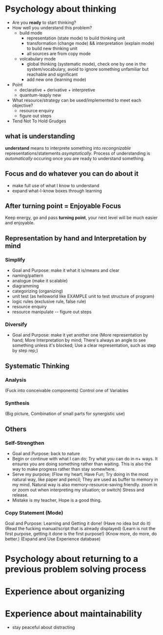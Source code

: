 # Psychology about thinking
* Are you **ready** to start thinking?
* How well you understand this problem?
  * build mode
	+ representation (state mode) to build thinking unit
	+ transformation (change mode) && interpretation (explain mode) to build new
	  thinking unit
	+ all sources are from copy mode
  * volcabulary mode
	+ global thinking (systematic mode), check one by one in the system/vocabulary,
   	avoid to ignore something unfamiliar but reachable and significant
	+ add new one (learning mode)
* Point
  * declarative + derivative + interpretive
  * quantum-leaply new
* What resource/strategy can be used/implemented to meet each objective?
	* resource enquiry
	* figure out steps
* Tend Not To Hold Grudges

## what is understanding
**understand** means to interprete something into *recongnizable*
representations/statements *asymptotically*. Process of understanding is
*automatically* occuring once you are ready to understand something.
## Focus and do whatever you can do about it
* make full use of what I know to understand
* expand what-I-know boxes through learning
## After turning point = Enjoyable Focus 
Keep energy, go and pass **turning point**, your next level will be much easier and
enjoyable. 


## Representation by hand and Interpretation by mind
### Simplify
* Goal and Purpose: make it what it is/means and clear
* naming/pattern
* analogue (make it scalable)
* diagramming
* categorizing (organizing)
* unit test (as helloworld like EXAMPLE unit to test structure of program)
* logic rules (exclusive rule, false rule)
* resource enquiry 
* resource manipulate -- figure out steps  

### Diversify
* Goal and Purpose: make it yet another one
(More representation by hand; More Interpretation by mind; There's always an angle to see something unless it's blocked; Use a clear representation, such as step by step rep;)

## Systematic Thinking
### Analysis
(Fuck into conceivable components)
Control one of Variables 

### Synthesis
(Big picture, Combination of small parts for synergistic use)

## Others
### Self-Strengthen 
* Goal and Purpose: back to nature
* Begin or continue with what I can do; Try what you can do in n+ ways. It ensures you are doing something rather than waiting. This is also the way to make progress rather than stay somewhere.
* Serve my purpose;
(Flow my heart; Have Fun; 
Try doing in the most natural way, like paper and pencil; They are used as buffer to memory in my mind. Natural way is also memory-resource-saving friendly.
zoom in or zoom out when interpreting my situation; or switch)
Stress and release.
* Mistake is my teacher, Hope is a good thing. 

### Copy Statement (Mode)
Goal and Purpose: Learning and Getting it done! 
(Have no idea but do it)
(Read the fucking manual/script that is already displayed)
(Learn is not the first purpose, getting it done is the first purpose!)
(Know more, do more, do better.)
(Expand and Use Experience database)

# Psychology about returning to a previous problem solving process

# Experience about organizing

# Experience about maintainability
* stay peaceful about distracting


